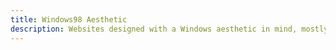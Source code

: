 ```yaml
---
title: Windows98 Aesthetic
description: Websites designed with a Windows aesthetic in mind, mostly windows 98 but some 3.11 too!
---
```

